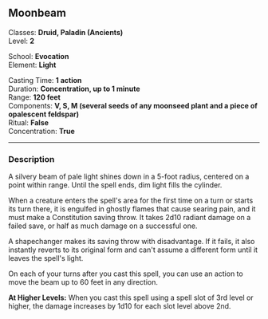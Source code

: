 ## Moonbeam

Classes: **Druid, Paladin (Ancients)**  
Level: **2**  

School: **Evocation**  
Element: **Light**  

Casting Time: **1 action**  
Duration: **Concentration, up to 1 minute**  
Range: **120 feet**  
Components: **V, S, M (several seeds of any moonseed plant and a piece of opalescent feldspar)**  
Ritual: **False**  
Concentration: **True**  

------

### Description

A silvery beam of pale light shines down in a 5-foot radius, centered on a point within range. Until the spell ends, dim light fills the cylinder.

When a creature enters the spell's area for the first time on a turn or starts its turn there, it is engulfed in ghostly flames that cause searing pain, and it must make a Constitution saving throw. It takes 2d10 radiant damage on a failed save, or half as much damage on a successful one.

A shapechanger makes its saving throw with disadvantage. If it fails, it also instantly reverts to its original form and can't assume a different form until it leaves the spell's light.

On each of your turns after you cast this spell, you can use an action to move the beam up to 60 feet in any direction.

**At Higher Levels:** When you cast this spell using a spell slot of 3rd level or higher, the damage increases by 1d10 for each slot level above 2nd.